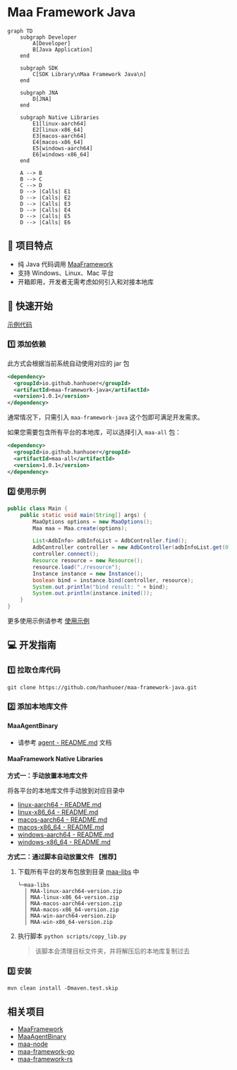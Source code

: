 # Maa Framework Java

```mermaid
graph TD
    subgraph Developer
        A[Developer]
        B[Java Application]
    end

    subgraph SDK
        C[SDK Library\nMaa Framework Java\n]
    end

    subgraph JNA
        D[JNA]
    end

    subgraph Native Libraries
        E1[linux-aarch64]
        E2[linux-x86_64]
        E3[macos-aarch64]
        E4[macos-x86_64]
        E5[windows-aarch64]
        E6[windows-x86_64]
    end

    A --> B
    B --> C
    C --> D
    D --> |Calls| E1
    D --> |Calls| E2
    D --> |Calls| E3
    D --> |Calls| E4
    D --> |Calls| E5
    D --> |Calls| E6
```

## 👏 项目特点

- 纯 Java 代码调用 [MaaFramework](https://github.com/MaaXYZ/MaaFramework)
- 支持 Windows、Linux、Mac 平台
- 开箱即用，开发者无需考虑如何引入和对接本地库

## 🎉 快速开始

[示例代码](maa-sample/README.md)

### 1️⃣ 添加依赖

此方式会根据当前系统自动使用对应的 jar 包

```xml
<dependency>
  <groupId>io.github.hanhuoer</groupId>
  <artifactId>maa-framework-java</artifactId>
  <version>1.0.1</version>
</dependency>
```

通常情况下，只需引入 `maa-framework-java` 这个包即可满足开发需求。

如果您需要包含所有平台的本地库，可以选择引入 `maa-all` 包：

```xml
<dependency>
  <groupId>io.github.hanhuoer</groupId>
  <artifactId>maa-all</artifactId>
  <version>1.0.1</version>
</dependency>
```

### 2️⃣ 使用示例

```java
public class Main {
    public static void main(String[] args) {
        MaaOptions options = new MaaOptions();
        Maa maa = Maa.create(options);

        List<AdbInfo> adbInfoList = AdbController.find();
        AdbController controller = new AdbController(adbInfoList.get(0));
        controller.connect();
        Resource resource = new Resource();
        resource.load("./resource");
        Instance instance = new Instance();
        boolean bind = instance.bind(controller, resource);
        System.out.println("bind result: " + bind);
        System.out.println(instance.inited());
    }
}
```

>
更多使用示例请参考 [使用示例](maa-sample)


## 💻 开发指南

### 1️⃣ 拉取仓库代码

```
git clone https://github.com/hanhuoer/maa-framework-java.git
```

### 2️⃣ 添加本地库文件

#### MaaAgentBinary

- 请参考 [agent - README.md](maa-agent/src/main/resources/README.md) 文档

#### MaaFramework Native Libraries

**方式一：手动放置本地库文件**

将各平台的本地库文件手动放到对应目录中

- [linux-aarch64 - README.md](maa-linux-aarch64/src/main/resources/README.md)
- [linux-x86_64 - README.md](maa-linux-x86_64/src/main/resources/README.md)
- [macos-aarch64 - README.md](maa-macos-aarch64/src/main/resources/README.md)
- [macos-x86_64 - README.md](maa-macos-x86_64/src/main/resources/README.md)
- [windows-aarch64 - README.md](maa-windows-aarch64/src/main/resources/README.md)
- [windows-x86_64 - README.md](maa-windows-x86_64/src/main/resources/README.md)

**方式二：通过脚本自动放置文件 【推荐】**

1. 下载所有平台的发布包放到目录 [maa-libs](maa-libs) 中
   ```
   └─maa-libs
     │ MAA-linux-aarch64-version.zip
     │ MAA-linux-x86_64-version.zip
     │ MAA-macos-aarch64-version.zip
     │ MAA-macos-x86_64-version.zip
     │ MAA-win-aarch64-version.zip
     │ MAA-win-x86_64-version.zip
   ```
2. 执行脚本 `python scripts/copy_lib.py`
   > 该脚本会清理目标文件夹，并将解压后的本地库复制过去

### 3️⃣ 安装

```
mvn clean install -Dmaven.test.skip
```

## 相关项目

- [MaaFramework](https://github.com/MaaXYZ/MaaFramework)
- [MaaAgentBinary](https://github.com/MaaXYZ/MaaAgentBinary)
- [maa-node](https://github.com/neko-para/maa-node)
- [maa-framework-go](https://github.com/MaaXYZ/maa-framework-go)
- [maa-framework-rs](https://github.com/MaaXYZ/maa-framework-rs)
